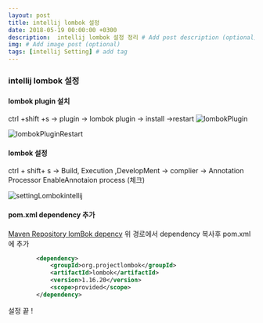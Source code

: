 ```yaml
---
layout: post
title: intellij lombok 설정
date: 2018-05-19 00:00:00 +0300
description:  intellij lombok 설정 정리 # Add post description (optional)
img: # Add image post (optional)
tags: [intellij Setting] # add tag
---
```

### intellij lombok 설정
#### lombok plugin 설치  
ctrl +shift +s -> plugin -> lombok plugin -> install ->restart 
![lombokPlugin]({{site.baseurl}}/assets/img/lombok/lombokSetting.JPG)     

![lombokPluginRestart]({{site.baseurl}}/assets/img/lombok/lombokPlguin.JPG)  

#### lombok 설정

ctrl + shift+ s -> Build, Execution ,DevelopMent -> complier -> Annotation Processor
EnableAnnotaion process (체크)

![settingLombokintellij]({{site.baseurl}}/assets/img/lombok/settingLombokintellij.JPG)

#### pom.xml dependency 추가
[Maven Repository lomBok depency](https://mvnrepository.com/artifact/org.projectlombok/lombok)
위 경로에서 dependency 복사후 pom.xml 에 추가
```xml  
        <dependency>
            <groupId>org.projectlombok</groupId>
            <artifactId>lombok</artifactId>
            <version>1.16.20</version>
            <scope>provided</scope>
        </dependency>
```

설정 끝 !